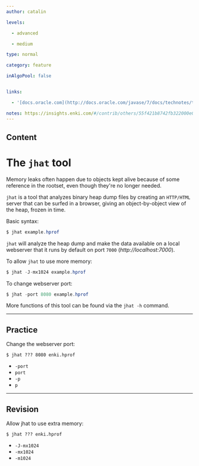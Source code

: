 ```yaml
---
author: catalin

levels:

  - advanced

  - medium

type: normal

category: feature

inAlgoPool: false


links:

  - '[docs.oracle.com](http://docs.oracle.com/javase/7/docs/technotes/tools/share/jhat.html){website}'

notes: https://insights.enki.com/#/contrib/others/55f421b8742fb322000e0d7c?search=khandelwalrinki
---
```

## Content
# The `jhat` tool

Memory leaks often happen due to objects kept alive because of some reference in the rootset, even though they're no longer needed.

 `jhat` is a tool that analyzes binary heap dump files by creating an `HTTP/HTML` server that can be surfed in a browser, giving an object-by-object view of the heap, frozen in time.  


Basic syntax:
```java
$ jhat example.hprof

```
`jhat` will analyze the heap dump and make the data available on a local webserver that it runs by default on port `7000` (*http://localhost:7000*). 

To allow `jhat` to use more memory:
```java
$ jhat -J-mx1024 example.hprof 
```

To change webserver port:
```java
$ jhat -port 8080 example.hprof 
```

More functions of this tool can be found via the `jhat -h` command.

---
## Practice

Change the webserver port:
```
$ jhat ??? 8080 enki.hprof
```

* `-port` 
* `port` 
* `-p` 
* `p`

---
## Revision

Allow jhat to use extra memory:
```
$ jhat ??? enki.hprof
```

* `-J-mx1024` 
* `-mx1024` 
* `-m1024`

